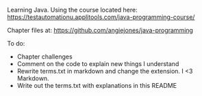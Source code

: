 Learning Java. Using the course located here: https://testautomationu.applitools.com/java-programming-course/

Chapter files at: https://github.com/angiejones/java-programming

To do:
* Chapter challenges
* Comment on the code to explain new things I understand
* Rewrite terms.txt in markdown and change the extension. I <3 Markdown.
* Write out the terms.txt with explanations in this README
